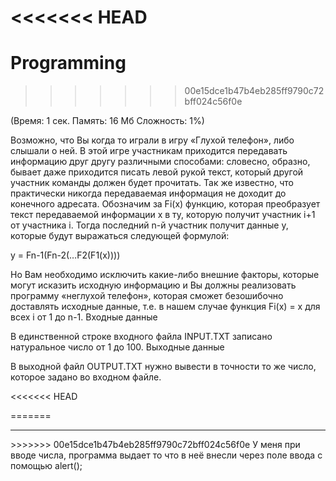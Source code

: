 <<<<<<< HEAD
=======
# Programming
>>>>>>> 00e15dce1b47b4eb285ff9790c72bff024c56f0e

(Время: 1 сек. Память: 16 Мб Сложность: 1%)

Возможно, что Вы когда то играли в игру «Глухой телефон», либо слышали о ней. В этой игре участникам приходится передавать информацию друг другу различными способами: словесно, образно, бывает даже приходится писать левой рукой текст, который другой участник команды должен будет прочитать. Так же известно, что практически никогда передаваемая информация не доходит до конечного адресата. Обозначим за Fi(x) функцию, которая преобразует текст передаваемой информации x в ту, которую получит участник i+1 от участника i. Тогда последний n-й участник получит данные y, которые будут выражаться следующей формулой:

y = Fn-1(Fn-2(…F2(F1(x))))

Но Вам необходимо исключить какие-либо внешние факторы, которые могут исказить исходную информацию и Вы должны реализовать программу «неглухой телефон», которая сможет безошибочно доставлять исходные данные, т.е. в нашем случае функция Fi(x) = x для всех i от 1 до n-1.
Входные данные

В единственной строке входного файла INPUT.TXT записано натуральное число от 1 до 100.
Выходные данные

В выходной файл OUTPUT.TXT нужно вывести в точности то же число, которое задано во входном файле.


<<<<<<< HEAD

=======
<br>
<hr>
>>>>>>> 00e15dce1b47b4eb285ff9790c72bff024c56f0e
У меня при вводе числа, программа выдает то что в неё внесли через поле ввода с помощью alert();
